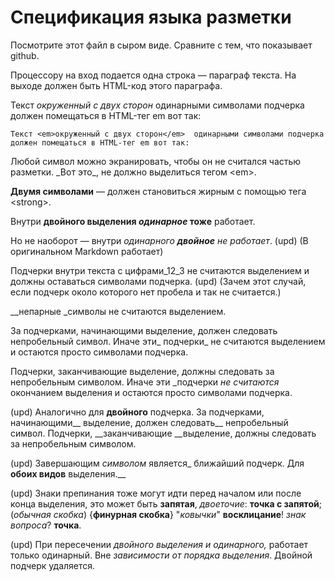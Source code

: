 # Спецификация языка разметки

Посмотрите этот файл в сыром виде. Сравните с тем, что показывает github.

Процессору на вход подается одна строка — параграф текста. 
На выходе должен быть HTML-код этого параграфа.

Текст _окруженный с двух сторон_  одинарными символами подчерка 
должен помещаться в HTML-тег em вот так:

`Текст <em>окруженный с двух сторон</em>  одинарными символами подчерка 
должен помещаться в HTML-тег em вот так:`

Любой символ можно экранировать, чтобы он не считался частью разметки. 
\_Вот это\_, не должно выделиться тегом \<em\>.

__Двумя символами__ — должен становиться жирным с помощью тега \<strong\>.

Внутри __двойного выделения _одинарное_ тоже__ работает.

Но не наоборот — внутри _одинарного __двойное__ не работает_.
(upd) (В оригинальном Markdown работает)

Подчерки внутри текста c цифрами_12_3 не считаются выделением и должны оставаться символами подчерка.
(upd) (Зачем этот случай, если подчерк около которого нет пробела и так не считается.)

__непарные _символы не считаются выделением.

За подчерками, начинающими выделение, должен следовать непробельный символ. Иначе эти_ подчерки_ не считаются выделением 
и остаются просто символами подчерка.

Подчерки, заканчивающие выделение, должны следовать за непробельным символом. Иначе эти _подчерки _не считаются_ окончанием выделения 
и остаются просто символами подчерка.

(upd) Аналогично для __двойного__ подчерка. За подчерками, начинающими__ выделение, должен следовать__ непробельный символ.
Подчерки, __заканчивающие __выделение, должны следовать за непробельным символом.

(upd) Завершающим _символом_ является_ ближайший подчерк. Для __обоих видов__ выделения.__

(upd) Знаки препинания тоже могут идти перед началом или после конца выделения, это может быть __запятая__, _двоеточие_: __точка с запятой__; (_обычная скобка_) {__финурная скобка__} "_ковычки_" __восклицание__! _знак вопроса_? __точка__.

(upd) При пересечении __двойного _выделения__ и одинарного,_ работает только одинарный.
Вне _зависимости __от порядка_ выделения__. Двойной подчерк удаляется.
